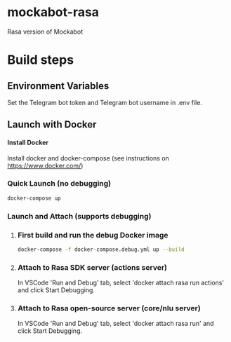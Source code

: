# mockabot-rasa
Rasa version of Mockabot

# Build steps

## Environment Variables

Set the Telegram bot token and Telegram bot username in .env file.

## Launch with Docker

#### Install Docker
Install docker and docker-compose (see instructions on https://www.docker.com/)

### Quick Launch (no debugging)

```bash
docker-compose up
```

### Launch and Attach (supports debugging)

1.  ### First build and run the debug Docker image
    ```bash
    docker-compose -f docker-compose.debug.yml up --build
    ```

2.  ### Attach to Rasa SDK server (actions server)
    In VSCode 'Run and Debug' tab, select 'docker attach rasa run actions' and click Start Debugging.

3.  ### Attach to Rasa open-source server (core/nlu server)
    In VSCode 'Run and Debug' tab, select 'docker attach rasa run' and click Start Debugging.
